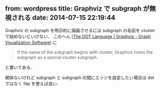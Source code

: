 from: wordpress
title: Graphviz で subgraph が無視される
date: 2014-07-15 22:19:44
--
Graphviz の subgraph を明示的に描画させるには subgraph の名前を cluster で始めないといけない．
このへん (<a href="http://www.graphviz.org/content/dot-language">The DOT Language | Graphviz - Graph Visualization Software</a>) に

<blockquote>
If the name of the subgraph begins with cluster, Graphviz notes the subgraph as a special cluster subgraph.
</blockquote>

と書いてある．

関係ないけれど subgraph と subgraph の間にエッジを設定したい場合は dot ではなく fdp を使えば良い．

